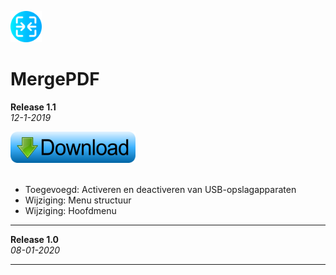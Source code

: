 <img src="https://github.com/jebr/MergePDF/blob/master/assets/merge-logo.png" alt="MergePDF" width="50" height="50"></img>
# MergePDF

**Release 1.1**  
*12-1-2019*


<a href="https://github.com/jebr/MergePDF/releases" Download>
  <img src="assets/download.png" alt="Download programma" width="200" height="50">
</a>

</br>
</br>
 
- Toegevoegd: Activeren en deactiveren van USB-opslagapparaten
- Wijziging: Menu structuur
- Wijziging: Hoofdmenu

---

**Release 1.0**  
*08-01-2020*

---